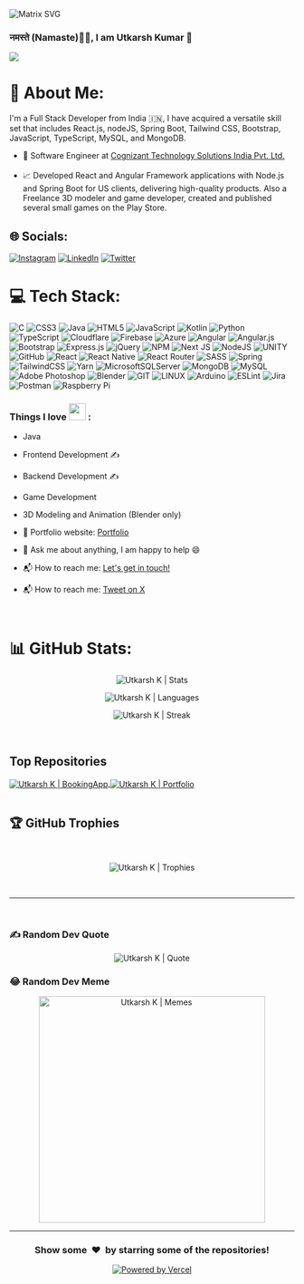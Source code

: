 ![Matrix SVG](https://raw.githubusercontent.com/rodrigograca31/rodrigograca31/master/matrix.svg)

<!-- <h3> नमस्ते (Namaste)🙏🏻, I am Utkarsh Kumar 👋</h3> -->

### नमस्ते (Namaste)🙏🏻, I am Utkarsh Kumar 👋

[![](https://visitcount.itsvg.in/api?id=kutkarshh&icon=0&color=0)](https://visitcount.itsvg.in)

# 💫 About Me:

I'm a Full Stack Developer from India 🇮🇳, I have acquired a versatile skill set that includes React.js, nodeJS, Spring Boot, Tailwind CSS, Bootstrap, JavaScript, TypeScript, MySQL, and MongoDB.

- 💼 Software Engineer at [Cognizant Technology Solutions India Pvt. Ltd. ](https://www.cognizant.com/in/en)<br><br>
- 📈 Developed React and Angular Framework applications with Node.js and Spring Boot for US clients, delivering high-quality products. Also a Freelance 3D modeler and game developer, created and published several small games on the Play Store.<br>

## 🌐 Socials:

[![Instagram](https://img.shields.io/badge/Instagram-%23E4405F.svg?logo=Instagram&logoColor=white)](https://instagram.com/utkarshkrastogi) [![LinkedIn](https://img.shields.io/badge/LinkedIn-%230077B5.svg?logo=linkedin&logoColor=white)](https://linkedin.com/in/kutkarshh) [![Twitter](https://img.shields.io/badge/Twitter-%231DA1F2.svg?logo=Twitter&logoColor=white)](https://twitter.com/Kumar6K1)

# 💻 Tech Stack:

![C](https://img.shields.io/badge/c-%2300599C.svg?style=for-the-badge&logo=c&logoColor=white) ![CSS3](https://img.shields.io/badge/css3-%231572B6.svg?style=for-the-badge&logo=css3&logoColor=white) ![Java](https://img.shields.io/badge/java-%23ED8B00.svg?style=for-the-badge&logo=java&logoColor=white) ![HTML5](https://img.shields.io/badge/html5-%23E34F26.svg?style=for-the-badge&logo=html5&logoColor=white) ![JavaScript](https://img.shields.io/badge/javascript-%23323330.svg?style=for-the-badge&logo=javascript&logoColor=%23F7DF1E) ![Kotlin](https://img.shields.io/badge/kotlin-%230095D5.svg?style=for-the-badge&logo=kotlin&logoColor=white) ![Python](https://img.shields.io/badge/python-3670A0?style=for-the-badge&logo=python&logoColor=ffdd54) ![TypeScript](https://img.shields.io/badge/typescript-%23007ACC.svg?style=for-the-badge&logo=typescript&logoColor=white) ![Cloudflare](https://img.shields.io/badge/Cloudflare-F38020?style=for-the-badge&logo=Cloudflare&logoColor=white) ![Firebase](https://img.shields.io/badge/firebase-%23039BE5.svg?style=for-the-badge&logo=firebase) ![Azure](https://img.shields.io/badge/azure-%230072C6.svg?style=for-the-badge&logo=azure-devops&logoColor=white) ![Angular](https://img.shields.io/badge/angular-%23DD0031.svg?style=for-the-badge&logo=angular&logoColor=white) ![Angular.js](https://img.shields.io/badge/angular.js-%23E23237.svg?style=for-the-badge&logo=angularjs&logoColor=white) ![Bootstrap](https://img.shields.io/badge/bootstrap-%23563D7C.svg?style=for-the-badge&logo=bootstrap&logoColor=white) ![Express.js](https://img.shields.io/badge/express.js-%23404d59.svg?style=for-the-badge&logo=express&logoColor=%2361DAFB) ![jQuery](https://img.shields.io/badge/jquery-%230769AD.svg?style=for-the-badge&logo=jquery&logoColor=white) ![NPM](https://img.shields.io/badge/NPM-%23000000.svg?style=for-the-badge&logo=npm&logoColor=white) ![Next JS](https://img.shields.io/badge/Next-black?style=for-the-badge&logo=next.js&logoColor=white) ![NodeJS](https://img.shields.io/badge/node.js-6DA55F?style=for-the-badge&logo=node.js&logoColor=white) ![UNITY](https://img.shields.io/badge/Unity-%2320232a.svg?style=for-the-badge&logo=unity&logoColor=white) ![GitHub](https://img.shields.io/badge/GitHub-%23121011.svg?style=for-the-badge&logo=github&logoColor=white) ![React](https://img.shields.io/badge/react-%2320232a.svg?style=for-the-badge&logo=react&logoColor=%2361DAFB) ![React Native](https://img.shields.io/badge/react_native-%2320232a.svg?style=for-the-badge&logo=react&logoColor=%2361DAFB) ![React Router](https://img.shields.io/badge/React_Router-CA4245?style=for-the-badge&logo=react-router&logoColor=white) ![SASS](https://img.shields.io/badge/SASS-hotpink.svg?style=for-the-badge&logo=SASS&logoColor=white) ![Spring](https://img.shields.io/badge/spring-%236DB33F.svg?style=for-the-badge&logo=spring&logoColor=white) ![TailwindCSS](https://img.shields.io/badge/tailwindcss-%2338B2AC.svg?style=for-the-badge&logo=tailwind-css&logoColor=white) ![Yarn](https://img.shields.io/badge/yarn-%232C8EBB.svg?style=for-the-badge&logo=yarn&logoColor=white) ![MicrosoftSQLServer](https://img.shields.io/badge/Microsoft%20SQL%20Sever-CC2927?style=for-the-badge&logo=microsoft%20sql%20server&logoColor=white) ![MongoDB](https://img.shields.io/badge/MongoDB-%234ea94b.svg?style=for-the-badge&logo=mongodb&logoColor=white) ![MySQL](https://img.shields.io/badge/mysql-%2300f.svg?style=for-the-badge&logo=mysql&logoColor=white) ![Adobe Photoshop](https://img.shields.io/badge/adobephotoshop-%2331A8FF.svg?style=for-the-badge&logo=adobephotoshop&logoColor=white) ![Blender](https://img.shields.io/badge/blender-%23F5792A.svg?style=for-the-badge&logo=blender&logoColor=white) ![GIT](https://img.shields.io/badge/Git-fc6d26?style=for-the-badge&logo=git&logoColor=white) ![LINUX](https://img.shields.io/badge/Linux-FCC624?style=for-the-badge&logo=linux&logoColor=black) ![Arduino](https://img.shields.io/badge/-Arduino-00979D?style=for-the-badge&logo=Arduino&logoColor=white) ![ESLint](https://img.shields.io/badge/ESLint-4B3263?style=for-the-badge&logo=eslint&logoColor=white) ![Jira](https://img.shields.io/badge/jira-%230A0FFF.svg?style=for-the-badge&logo=jira&logoColor=white) ![Postman](https://img.shields.io/badge/Postman-FF6C37?style=for-the-badge&logo=postman&logoColor=white) ![Raspberry Pi](https://img.shields.io/badge/-RaspberryPi-C51A4A?style=for-the-badge&logo=Raspberry-Pi)

### Things I love <img src="https://media.giphy.com/media/WUlplcMpOCEmTGBtBW/giphy.gif" width="30"> :

- Java
- Frontend Development ✍️
- Backend Development ✍️
- Game Development
- 3D Modeling and Animation (Blender only)

- 🎯 Portfolio website: [Portfolio](https://github.com/kutkarshh/kutkarsh)
- 💬 Ask me about anything, I am happy to help :smile:
- 📬 How to reach me: [Let's get in touch!][linkedin]
- 📬 How to reach me: [Tweet on X][twitter]

<br/>

# 📊 GitHub Stats:

<p align="center">
  <img  alt="Utkarsh K | Stats"  src="https://github-readme-stats.vercel.app/api?username=kutkarshh&theme=radical&hide_border=true&include_all_commits=true&count_private=true" />
</p>
<p align="center"> 
  <img  alt="Utkarsh K | Languages" src="https://github-readme-stats.vercel.app/api/top-langs/?username=kutkarshh&theme=radical&hide_border=true&include_all_commits=true&count_private=true&layout=pie" />
</p>
<p align="center">
  <img alt="Utkarsh K | Streak" src="https://github-readme-streak-stats-five-gules.vercel.app?user=kutkarshh&theme=radical" />
</p>
<br/>

## Top Repositories

<a href="https://github.com/kutkarshh/BookingApp">
  <img align="center" alt="Utkarsh K | BookingApp"  src="https://github-readme-stats.vercel.app/api/pin/?username=kutkarshh&repo=BookingApp&theme=radical" />
</a>
<a href="https://www.linkedin.com/in/kutkarshh">
  <img align="center" alt="Utkarsh K | Portfolio" src="https://github-readme-stats.vercel.app/api/pin/?username=kutkarshh&repo=kutkarsh&theme=radical" />
</a>

<br/>
<br/>

## 🏆 GitHub Trophies

<br/>
<p align="center">
  <img align="center" alt="Utkarsh K | Trophies" src="https://github-profile-trophy.vercel.app/?username=kutkarshh&theme=radical&no-frame=false&no-bg=true&margin-w=4" />
</p>
<br/>

---

<br/>

### ✍️ Random Dev Quote

<p align="center">
  <img alt="Utkarsh K | Quote" src="https://quotes-github-readme.vercel.app/api?type=horizontal&theme=radical" />
</p>

### 😂 Random Dev Meme

<p align="center">
  <img style="height: 400px;" alt="Utkarsh K | Memes" src="https://randommeme-five.vercel.app/" />
</p>

---

<div align="center">
<h3 align="center">Show some &nbsp;❤️&nbsp; by starring some of the repositories!</h3>

<!--[website]: -->

[linkedin]: https://www.linkedin.com/in/kutkarshh
[twitter]: https://twitter.com/Kumar6K1

<a href="https://vercel.com/"><img alt="Powered by Vercel" title="Powered by Vercel" src="https://img.shields.io/badge/-Powered%20by%20Vercel-6567a5?style=for-the-badge&logo=vercel&logoColor=white"/></a>
